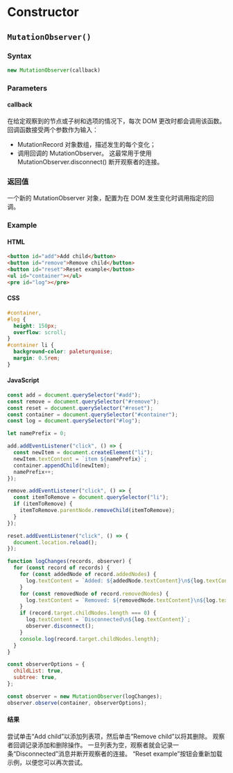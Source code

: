 # Constructor

## `MutationObserver()`

### Syntax
```javaScript
new MutationObserver(callback)
```

### Parameters

#### callback
在给定观察到的节点或子树和选项的情况下，每次 DOM 更改时都会调用该函数。回调函数接受两个参数作为输入：
- MutationRecord 对象数组，描述发生的每个变化； 
- 调用回调的 MutationObserver。 这最常用于使用 MutationObserver.disconnect() 断开观察者的连接。

### 返回值
一个新的 MutationObserver 对象，配置为在 DOM 发生变化时调用指定的回调。

### Example

#### HTML
```html
<button id="add">Add child</button>
<button id="remove">Remove child</button>
<button id="reset">Reset example</button>
<ul id="container"></ul>
<pre id="log"></pre>
```

#### CSS
```css
#container,
#log {
  height: 150px;
  overflow: scroll;
}
#container li {
  background-color: paleturquoise;
  margin: 0.5rem;
}
```

#### JavaScript
```javascript
const add = document.querySelector("#add");
const remove = document.querySelector("#remove");
const reset = document.querySelector("#reset");
const container = document.querySelector("#container");
const log = document.querySelector("#log");

let namePrefix = 0;

add.addEventListener("click", () => {
  const newItem = document.createElement("li");
  newItem.textContent = `item ${namePrefix}`;
  container.appendChild(newItem);
  namePrefix++;
});

remove.addEventListener("click", () => {
  const itemToRemove = document.querySelector("li");
  if (itemToRemove) {
    itemToRemove.parentNode.removeChild(itemToRemove);
  }
});

reset.addEventListener("click", () => {
  document.location.reload();
});

function logChanges(records, observer) {
  for (const record of records) {
    for (const addedNode of record.addedNodes) {
      log.textContent = `Added: ${addedNode.textContent}\n${log.textContent}`;
    }
    for (const removedNode of record.removedNodes) {
      log.textContent = `Removed: ${removedNode.textContent}\n${log.textContent}`;
    }
    if (record.target.childNodes.length === 0) {
      log.textContent = `Disconnected\n${log.textContent}`;
      observer.disconnect();
    }
    console.log(record.target.childNodes.length);
  }
}

const observerOptions = {
  childList: true,
  subtree: true,
};

const observer = new MutationObserver(logChanges);
observer.observe(container, observerOptions);
```
#### 结果
尝试单击“Add child”以添加列表项，然后单击“Remove child”以将其删除。 观察者回调记录添加和删除操作。 一旦列表为空，观察者就会记录一条“Disconnected”消息并断开观察者的连接。
“Reset example”按钮会重新加载示例，以便您可以再次尝试。
